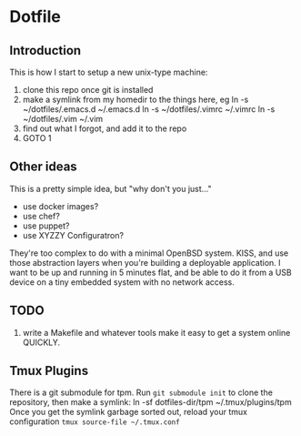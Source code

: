 # Dotfile

## Introduction

This is how I start to setup a new unix-type machine:

1. clone this repo once git is installed
1. make a symlink from my homedir to the things here, eg
    ln -s ~/dotfiles/.emacs.d ~/.emacs.d
    ln -s ~/dotfiles/.vimrc ~/.vimrc
    ln -s ~/dotfiles/.vim ~/.vim
1. find out what I forgot, and add it to the repo
1. GOTO 1

## Other ideas

This is a pretty simple idea, but "why don't you just..."

- use docker images?
- use chef?
- use puppet?
- use XYZZY Configuratron?

They're too complex to do with a minimal OpenBSD system. KISS, and use those
abstraction layers when you're building a deployable application. I want to be
up and running in 5 minutes flat, and be able to do it from a USB device on a
tiny embedded system with no network access.

## TODO

1. write a Makefile and whatever tools make it easy to get a system online QUICKLY.

## Tmux Plugins

There is a git submodule for tpm. Run `git submodule init` to clone the repository, then make a symlink: ln -sf dotfiles-dir/tpm ~/.tmux/plugins/tpm
Once you get the symlink garbage sorted out, reload your tmux configuration `tmux source-file ~/.tmux.conf`
